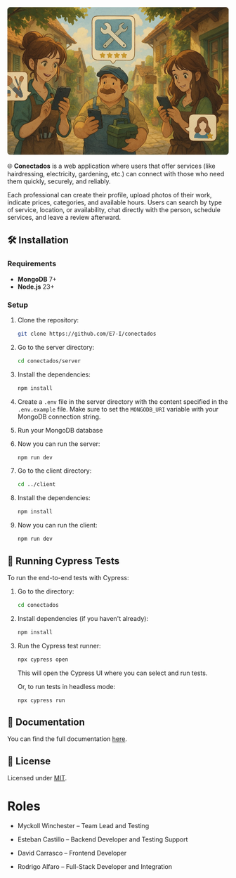 <div align="center">
    <img alt="Conectados hero image" src="./assets/hero.webp" />
</div>

🌐 **Conectados** is a web application where users that offer services (like hairdressing, electricity, gardening, etc.) can connect with those who need them quickly, securely, and reliably.

Each professional can create their profile, upload photos of their work, indicate prices, categories, and available hours. Users can search by type of service, location, or availability, chat directly with the person, schedule services, and leave a review afterward.

## 🛠️ Installation

### Requirements

- **MongoDB** 7+
- **Node.js** 23+

### Setup

1. Clone the repository:
    ```bash
    git clone https://github.com/E7-I/conectados
    ```

2. Go to the server directory:
    ```bash
    cd conectados/server
    ```

3. Install the dependencies:
    ```bash
    npm install
    ```

4. Create a `.env` file in the server directory with the content specified in the `.env.example` file. Make sure to set the `MONGODB_URI` variable with your MongoDB connection string.

5. Run your MongoDB database

5. Now you can run the server:
    ```bash
    npm run dev
    ```

6. Go to the client directory:
    ```bash
    cd ../client
    ```

7. Install the dependencies:
    ```bash
    npm install
    ```

8. Now you can run the client:
    ```bash
    npm run dev
    ```

## 🧪 Running Cypress Tests

To run the end-to-end tests with Cypress:

1. Go to the directory:
    ```bash
    cd conectados
    ```
2. Install dependencies (if you haven't already):
    ```bash
    npm install
    ```
3. Run the Cypress test runner:
    ```bash
    npx cypress open
    ```
   This will open the Cypress UI where you can select and run tests.

   Or, to run tests in headless mode:
    ```bash
    npx cypress run
    ```

## 📄 Documentation

You can find the full documentation [here](https://github.com/E7-I/conectados/blob/main/docs/docs.md).

## 📑 License

Licensed under [MIT](./LICENSE).

# Roles
- Myckoll Winchester – Team Lead and Testing 

- Esteban Castillo – Backend Developer and Testing Support

- David Carrasco – Frontend Developer

- Rodrigo Alfaro – Full-Stack Developer and Integration